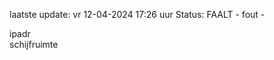 laatste update: 
vr 12-04-2024 17:26   uur 
Status: FAALT - fout - 
<div class="service R">ipadr</div><div class="service R">schijfruimte</div>